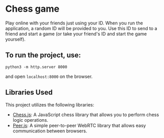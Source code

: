 # Chess game 

Play online with your friends just using your ID. When you run the application, a random ID will be provided to you. Use this ID to send to a friend and start a game (or take your friend's ID and start the game yourself).

## To run the project, use:
```
python3 -m http.server 8000
```

and open `localhost:8000` on the browser.

## Libraries Used
This project utilizes the following libraries:
- [Chess.js](https://github.com/jhlywa/chess.js/): A JavaScript chess library that allows you to perform chess logic operations.
- [Peer.js](https://github.com/peers/peerjs): A simple peer-to-peer WebRTC library that allows easy communication between browsers.
